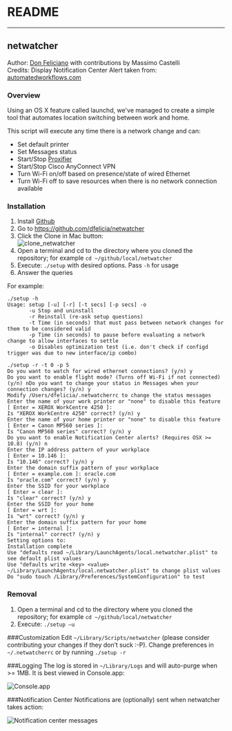 # README
***

## netwatcher
[id]: don@effinthing.com "Don Feliciano"
Author: [Don Feliciano][id] with contributions by Massimo Castelli <br />
Credits: Display Notification Center Alert taken from: [automatedworkflows.com](http://automatedworkflows.com)

### Overview
Using an OS X feature called launchd, we've managed to create a simple tool that automates location switching between work and home.

This script will execute any time there is a network change and can:
* Set default printer* Set Messages status* Start/Stop [Proxifier](http://www.proxifier.com)* Start/Stop Cisco AnyConnect VPN* Turn Wi-Fi on/off based on presence/state of wired Ethernet* Turn Wi-Fi off to save resources when there is no network connection available
### Installation
1. Install [Github](http://mac.github.com)
2. Go to <https://github.com/dfelicia/netwatcher>
3. Click the Clone in Mac button:<br />![clone_netwatcher](http://effinthing.com/~dfelicia/netwatcher/clone_netwatcher.png "Clone netwatcher")
4. Open a terminal and cd to the directory where you cloned the repository; for example `cd ~/github/local/netwatcher`
5. Execute: `./setup` with desired options. Pass `-h` for usage
6. Answer the queries

For example:
	
	./setup -h
	Usage: setup [-u] [-r] [-t secs] [-p secs] -o
	       -u Stop and uninstall
	       -r Reinstall (re-ask setup questions)
	       -t Time (in seconds) that must pass between network changes for them to be considered valid
	       -p Time (in seconds) to pause before evaluating a network change to allow interfaces to settle
	       -o Disables optimization test (i.e. don't check if configd trigger was due to new interface/ip combo)
	
	./setup -r -t 0 -p 5       
    Do you want to watch for wired ethernet connections? (y/n) y
	Do you want to enable flight mode? (Turns off Wi-Fi if not connected) (y/n) nDo you want to change your status in Messages when your connection changes? (y/n) y
	Modify /Users/dfelicia/.netwatcherrc to change the status messages
	Enter the name of your work printer or "none" to disable this feature
	[ Enter = XEROX WorkCentre 4250 ]: 
	Is "XEROX WorkCentre 4250" correct? (y/n) y
	Enter the name of your home printer or "none" to disable this feature
	[ Enter = Canon MP560 series ]: 
	Is "Canon MP560 series" correct? (y/n) y
	Do you want to enable Notification Center alerts? (Requires OSX >= 10.8) (y/n) n
	Enter the IP address pattern of your workplace
	[ Enter = 10.146 ]: 
	Is "10.146" correct? (y/n) y
	Enter the domain suffix pattern of your workplace
	[ Enter = example.com ]: oracle.com
	Is "oracle.com" correct? (y/n) y
	Enter the SSID for your workplace
	[ Enter = clear ]: 
	Is "clear" correct? (y/n) y
	Enter the SSID for your home
	[ Enter = wrt ]: 
	Is "wrt" correct? (y/n) y
	Enter the domain suffix pattern for your home
	[ Enter = internal ]: 
	Is "internal" correct? (y/n) y
	Setting options to:   
	Installation complete
	Use "defaults read ~/Library/LaunchAgents/local.netwatcher.plist" to see default plist values
	Use "defaults write <key> <value> ~/Library/LaunchAgents/local.netwatcher.plist" to change plist values
	Do "sudo touch /Library/Preferences/SystemConfiguration" to test
	
### Removal
1. Open a terminal and cd to the directory where you cloned the repository; for example `cd ~/github/local/netwatcher`
2. Execute: `./setup –u`

###CustomizationEdit `~/Library/Scripts/netwatcher` (please consider contributing your changes if they don’t suck :-P). Change preferences in `~/.netwatcherrc` or by running `./setup -r`
###LoggingThe log is stored in `~/Library/Logs` and will auto-purge when >= 1MB. It is best viewed in Console.app:<br />
![Console.app](http://effinthing.com/~dfelicia/netwatcher/console_app.png)
###Notification CenterNotifications are (optionally) sent when netwatcher takes action:<br />
![Notification center messages](http://effinthing.com/~dfelicia/netwatcher/notifications.png)